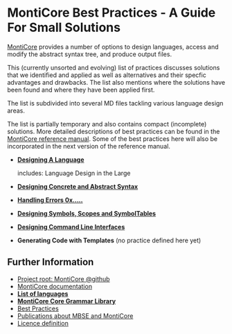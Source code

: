<!-- (c) https://github.com/MontiCore/monticore -->

# MontiCore Best Practices - A Guide For Small Solutions

[MontiCore](http://www.monticore.de) provides a number of options to design 
languages, access and modify the abstract syntax tree, and produce output files.

This (currently unsorted and evolving) list of practices discusses solutions 
that we identified and applied as well as alternatives and their specfic 
advantages and drawbacks. The list also mentions where the solutions have been
found and where they have been applied first.

The list is subdivided into several MD files tackling various language design areas.

The list is partially temporary and also contains compact (incomplete) solutions.
More detailed descriptions of best practices can be found in the 
[MontiCore reference manual](http://monticore.de/MontiCore_Reference-Manual.2017.pdf).
Some of the best practices here will also be incorporated in the next version
of the reference manual.


* [**Designing A Language**](BestPractices-Language-Design.md)

  includes: Language Design in the Large

* [**Designing Concrete and Abstract Syntax**](BestPractices-Syntax-Design.md)

* [**Handling Errors 0x.....**](BestPractices-Errors.md) 

* [**Designing Symbols, Scopes and SymbolTables**](BestPractices-Symbols-Scopes.md) 

* [**Designing Command Line Interfaces**](BestPractices-CLI.md) 

* **Generating Code with Templates** (no practice defined here yet) 


## Further Information

* [Project root: MontiCore @github](https://github.com/MontiCore/monticore)
* [MontiCore documentation](http://www.monticore.de/)
* [**List of languages**](https://github.com/MontiCore/monticore/blob/dev/docs/Languages.md)
* [**MontiCore Core Grammar Library**](https://github.com/MontiCore/monticore/blob/dev/monticore-grammar/src/main/grammars/de/monticore/Grammars.md)
* [Best Practices](https://github.com/MontiCore/monticore/blob/dev/docs/BestPractices.md)
* [Publications about MBSE and MontiCore](https://www.se-rwth.de/publications/)
* [Licence definition](https://github.com/MontiCore/monticore/blob/master/00.org/Licenses/LICENSE-MONTICORE-3-LEVEL.md)


